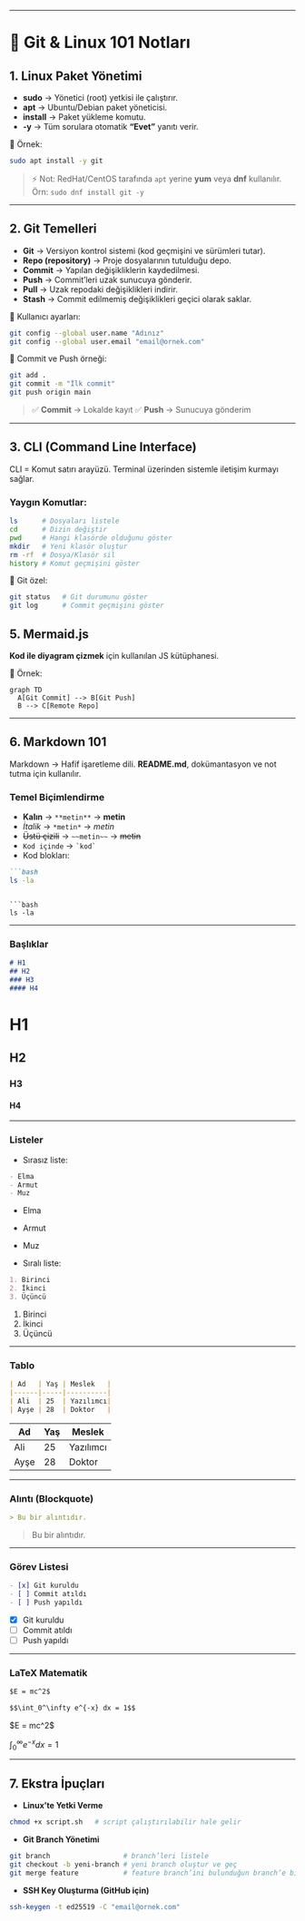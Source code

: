 

---

# 📝 Git & Linux 101 Notları

## 1. Linux Paket Yönetimi

* **sudo** → Yönetici (root) yetkisi ile çalıştırır.
* **apt** → Ubuntu/Debian paket yöneticisi.
* **install** → Paket yükleme komutu.
* **-y** → Tüm sorulara otomatik **“Evet”** yanıtı verir.

📌 Örnek:

```bash
sudo apt install -y git
```

> ⚡ Not: RedHat/CentOS tarafında `apt` yerine **yum** veya **dnf** kullanılır.
> Örn: `sudo dnf install git -y`

---

## 2. Git Temelleri

* **Git** → Versiyon kontrol sistemi (kod geçmişini ve sürümleri tutar).
* **Repo (repository)** → Proje dosyalarının tutulduğu depo.
* **Commit** → Yapılan değişikliklerin kaydedilmesi.
* **Push** → Commit’leri uzak sunucuya gönderir.
* **Pull** → Uzak repodaki değişiklikleri indirir.
* **Stash** → Commit edilmemiş değişiklikleri geçici olarak saklar.

📌 Kullanıcı ayarları:

```bash
git config --global user.name "Adınız"
git config --global user.email "email@ornek.com"
```

📌 Commit ve Push örneği:

```bash
git add .
git commit -m "İlk commit"
git push origin main
```

> ✅ **Commit** → Lokalde kayıt
> ✅ **Push** → Sunucuya gönderim

---

## 3. CLI (Command Line Interface)

CLI = Komut satırı arayüzü. Terminal üzerinden sistemle iletişim kurmayı sağlar.

### Yaygın Komutlar:

```bash
ls      # Dosyaları listele
cd      # Dizin değiştir
pwd     # Hangi klasörde olduğunu göster
mkdir   # Yeni klasör oluştur
rm -rf  # Dosya/Klasör sil
history # Komut geçmişini göster
```

📌 Git özel:

```bash
git status   # Git durumunu göster
git log      # Commit geçmişini göster
```



## 5. Mermaid.js

**Kod ile diyagram çizmek** için kullanılan JS kütüphanesi.

📌 Örnek:

```mermaid
graph TD
  A[Git Commit] --> B[Git Push]
  B --> C[Remote Repo]
```

---

## 6. Markdown 101

Markdown → Hafif işaretleme dili.
**README.md**, dokümantasyon ve not tutma için kullanılır.

### Temel Biçimlendirme

* **Kalın** → `**metin**` → **metin**
* *İtalik* → `*metin*` → *metin*
* ~~Üstü çizili~~ → `~~metin~~` → ~~metin~~
* `Kod içinde` → `` `kod` ``
* Kod blokları:

````markdown
```bash
ls -la
````

````

```bash
ls -la
````

---

### Başlıklar

```markdown
# H1
## H2
### H3
#### H4
```

# H1

## H2

### H3

#### H4

---

### Listeler

* Sırasız liste:

```markdown
- Elma
- Armut
- Muz
```

* Elma

* Armut

* Muz

* Sıralı liste:

```markdown
1. Birinci
2. İkinci
3. Üçüncü
```

1. Birinci
2. İkinci
3. Üçüncü

---



### Tablo

```markdown
| Ad   | Yaş | Meslek   |
|------|-----|----------|
| Ali  | 25  | Yazılımcı|
| Ayşe | 28  | Doktor   |
```

| Ad   | Yaş | Meslek    |
| ---- | --- | --------- |
| Ali  | 25  | Yazılımcı |
| Ayşe | 28  | Doktor    |

---

### Alıntı (Blockquote)

```markdown
> Bu bir alıntıdır.
```

> Bu bir alıntıdır.

---

### Görev Listesi

```markdown
- [x] Git kuruldu
- [ ] Commit atıldı
- [ ] Push yapıldı
```

* [x] Git kuruldu
* [ ] Commit atıldı
* [ ] Push yapıldı

---

### LaTeX Matematik

```markdown
$E = mc^2$

$$\int_0^\infty e^{-x} dx = 1$$
```

\$E = mc^2\$

$\int_0^\infty e^{-x} dx = 1$

---

## 7. Ekstra İpuçları

* **Linux’te Yetki Verme**

```bash
chmod +x script.sh   # script çalıştırılabilir hale gelir
```

* **Git Branch Yönetimi**

```bash
git branch                  # branch’leri listele
git checkout -b yeni-branch # yeni branch oluştur ve geç
git merge feature           # feature branch’ini bulunduğun branch’e birleştir
```

* **SSH Key Oluşturma (GitHub için)**

```bash
ssh-keygen -t ed25519 -C "email@ornek.com"
```

